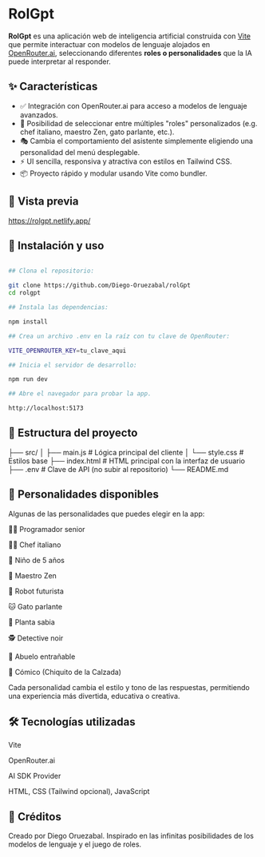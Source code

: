 # RolGpt

**RolGpt** es una aplicación web de inteligencia artificial construida con [Vite](https://vitejs.dev/) que permite interactuar con modelos de lenguaje alojados en [OpenRouter.ai](https://openrouter.ai), seleccionando diferentes **roles o personalidades** que la IA puede interpretar al responder.

## ✨ Características

- ✅ Integración con OpenRouter.ai para acceso a modelos de lenguaje avanzados.
- 🧠 Posibilidad de seleccionar entre múltiples "roles" personalizados (e.g. chef italiano, maestro Zen, gato parlante, etc.).
- 🎭 Cambia el comportamiento del asistente simplemente eligiendo una personalidad del menú desplegable.
- ⚡ UI sencilla, responsiva y atractiva con estilos en Tailwind CSS.
- 📦 Proyecto rápido y modular usando Vite como bundler.

## 📸 Vista previa

https://rolgpt.netlify.app/

## 🚀 Instalación y uso

```bash

## Clona el repositorio:

git clone https://github.com/Diego-Oruezabal/rolGpt
cd rolgpt

## Instala las dependencias:

npm install

## Crea un archivo .env en la raíz con tu clave de OpenRouter:

VITE_OPENROUTER_KEY=tu_clave_aqui

## Inicia el servidor de desarrollo:

npm run dev

## Abre el navegador para probar la app.

http://localhost:5173

```

## 🧪 Estructura del proyecto

├── src/
│   ├── main.js        # Lógica principal del cliente
│   └── style.css      # Estilos base
├── index.html         # HTML principal con la interfaz de usuario
├── .env               # Clave de API (no subir al repositorio)
└── README.md

## 🧠 Personalidades disponibles
Algunas de las personalidades que puedes elegir en la app:

👨‍💻 Programador senior

👨‍🍳 Chef italiano

👶 Niño de 5 años

🧘 Maestro Zen

🤖 Robot futurista

🐱 Gato parlante

🌿 Planta sabia

🕵️ Detective noir

👴 Abuelo entrañable

🤡 Cómico (Chiquito de la Calzada)

Cada personalidad cambia el estilo y tono de las respuestas, permitiendo una experiencia más divertida, educativa o creativa.

## 🛠 Tecnologías utilizadas
Vite

OpenRouter.ai

AI SDK Provider

HTML, CSS (Tailwind opcional), JavaScript

## 💬 Créditos
Creado por Diego Oruezabal.
Inspirado en las infinitas posibilidades de los modelos de lenguaje y el juego de roles.